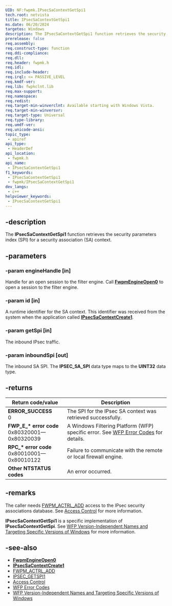 ```yaml
---
UID: NF:fwpmk.IPsecSaContextGetSpi1
tech.root: netvista
title: IPsecSaContextGetSpi1
ms.date: 06/20/2024
targetos: Windows
description: The IPsecSaContextGetSpi1 function retrieves the security parameters index (SPI) for a security association (SA) context.
prerelease: false
req.assembly: 
req.construct-type: function
req.ddi-compliance: 
req.dll: 
req.header: fwpmk.h
req.idl: 
req.include-header: 
req.irql: <= PASSIVE_LEVEL
req.kmdf-ver: 
req.lib: fwpkclnt.lib
req.max-support: 
req.namespace: 
req.redist: 
req.target-min-winverclnt: Available starting with Windows Vista.
req.target-min-winversvr: 
req.target-type: Universal
req.type-library: 
req.umdf-ver: 
req.unicode-ansi: 
topic_type:
 - apiref
api_type:
 - HeaderDef
api_location:
 - fwpmk.h
api_name:
 - IPsecSaContextGetSpi1
f1_keywords:
 - IPsecSaContextGetSpi1
 - fwpmk/IPsecSaContextGetSpi1
dev_langs:
 - c++
helpviewer_keywords:
 - IPsecSaContextGetSpi1
---
```


## -description

The **IPsecSaContextGetSpi1** function retrieves the security parameters index (SPI) for a security association (SA) context.

## -parameters

### -param engineHandle [in]

Handle for an open session to the filter engine. Call **[FwpmEngineOpen0](nf-fwpmk-fwpmengineopen0.md)** to open a session to the filter engine.

### -param id [in]

A runtime identifier for the SA context. This identifier was received from the system when the application called **[IPsecSaContextCreate1](nf-fwpmk-ipsecsacontextcreate1.md)**.

### -param getSpi [in]

The inbound IPsec traffic.

### -param inboundSpi [out]

The inbound SA SPI. The **IPSEC_SA_SPI** data type maps to the **UINT32** data type.

## -returns

| Return code/value | Description |
|---|---|
| **ERROR_SUCCESS**<br>0 | The SPI for the IPsec SA context was retrieved successfully. |
| **FWP_E_\* error code**<br>0x80320001—0x80320039 | A Windows Filtering Platform (WFP) specific error. See [WFP Error Codes](/windows/win32/fwp/wfp-error-codes) for details. |
| **RPC_\* error code**<br>0x80010001—0x80010122 | Failure to communicate with the remote or local firewall engine. |
| **Other NTSTATUS codes** | An error occurred. |

## -remarks

The caller needs [FWPM_ACTRL_ADD](/windows/desktop/FWP/access-right-identifiers) access to the IPsec security associations database. See [Access Control](/windows/desktop/FWP/access-control) for more information.

**IPsecSaContextGetSpi1** is a specific implementation of **IPsecSaContextGetSpi**. See [WFP Version-Independent Names and Targeting Specific Versions of Windows](/windows/desktop/FWP/wfp-version-independent-names-and-targeting-specific-versions-of-windows) for more information.

## -see-also

- **[FwpmEngineOpen0](nf-fwpmk-fwpmengineopen0.md)**
- **[IPsecSaContextCreate1](nf-fwpmk-ipsecsacontextcreate1.md)**
- [FWPM_ACTRL_ADD](/windows/desktop/FWP/access-right-identifiers)
- [IPSEC_GETSPI1](/windows/desktop/api/ipsectypes/ns-ipsectypes-ipsec_getspi1)
- [Access Control](/windows/desktop/FWP/access-control)
- [WFP Error Codes](/windows/win32/fwp/wfp-error-codes)
- [WFP Version-Independent Names and Targeting Specific Versions of Windows](/windows/desktop/FWP/wfp-version-independent-names-and-targeting-specific-versions-of-windows)
